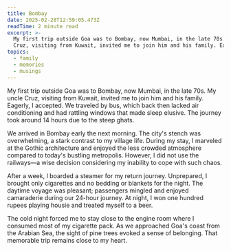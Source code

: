 ```yaml
---
title: Bombay
date: 2025-02-28T12:59:05.473Z
readTime: 2 minute read
excerpt: >-
  My first trip outside Goa was to Bombay, now Mumbai, in the late 70s. My uncle
  Cruz, visiting from Kuwait, invited me to join him and his family. Eage...
topics:
  - family
  - memories
  - musings
---
```

My first trip outside Goa was to Bombay, now Mumbai, in the late 70s. My uncle Cruz, visiting from Kuwait, invited me to join him and his family. Eagerly, I accepted. We traveled by bus, which back then lacked air conditioning and had rattling windows that made sleep elusive. The journey took around 14 hours due to the steep ghats.
 
 We arrived in Bombay early the next morning. The city's stench was overwhelming, a stark contrast to my village life. During my stay, I marveled at the Gothic architecture and enjoyed the less crowded atmosphere compared to today's bustling metropolis. However, I did not use the railways—a wise decision considering my inability to cope with such chaos.
 
 After a week, I boarded a steamer for my return journey. Unprepared, I brought only cigarettes and no bedding or blankets for the night. The daytime voyage was pleasant; passengers mingled and enjoyed camaraderie during our 24-hour journey. At night, I won one hundred rupees playing housie and treated myself to a beer.
 
 The cold night forced me to stay close to the engine room where I consumed most of my cigarette pack. As we approached Goa's coast from the Arabian Sea, the sight of pine trees evoked a sense of belonging. That memorable trip remains close to my heart.
